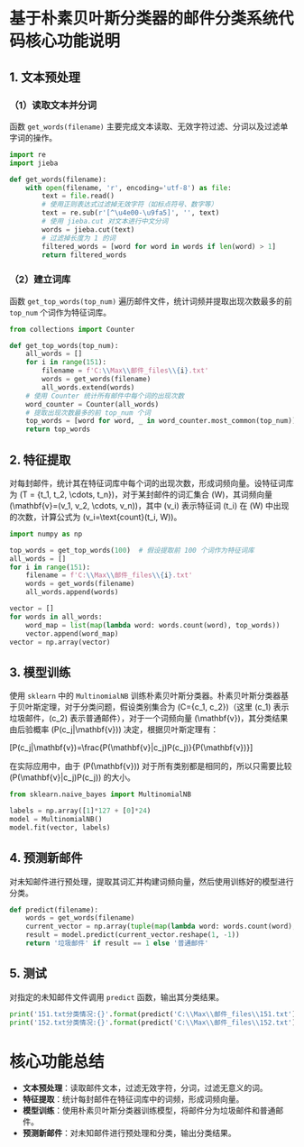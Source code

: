 # 基于朴素贝叶斯分类器的邮件分类系统代码核心功能说明

## 1. 文本预处理
### （1）读取文本并分词
函数 `get_words(filename)` 主要完成文本读取、无效字符过滤、分词以及过滤单字词的操作。

```python
import re
import jieba

def get_words(filename):
    with open(filename, 'r', encoding='utf-8') as file:
        text = file.read()
        # 使用正则表达式过滤掉无效字符（如标点符号、数字等）
        text = re.sub(r'[^\u4e00-\u9fa5]', '', text)
        # 使用 jieba.cut 对文本进行中文分词
        words = jieba.cut(text)
        # 过滤掉长度为 1 的词
        filtered_words = [word for word in words if len(word) > 1]
        return filtered_words
```

### （2）建立词库
函数 `get_top_words(top_num)` 遍历邮件文件，统计词频并提取出现次数最多的前 `top_num` 个词作为特征词库。

```python
from collections import Counter

def get_top_words(top_num):
    all_words = []
    for i in range(151):
        filename = f'C:\\Max\\邮件_files\\{i}.txt'
        words = get_words(filename)
        all_words.extend(words)
    # 使用 Counter 统计所有邮件中每个词的出现次数
    word_counter = Counter(all_words)
    # 提取出现次数最多的前 top_num 个词
    top_words = [word for word, _ in word_counter.most_common(top_num)]
    return top_words
```

## 2. 特征提取
对每封邮件，统计其在特征词库中每个词的出现次数，形成词频向量。设特征词库为 \(T = \{t_1, t_2, \cdots, t_n\}\)，对于某封邮件的词汇集合 \(W\)，其词频向量 \(\mathbf{v}=(v_1, v_2, \cdots, v_n)\)，其中 \(v_i\) 表示特征词 \(t_i\) 在 \(W\) 中出现的次数，计算公式为 \(v_i=\text{count}(t_i, W)\)。

```python
import numpy as np

top_words = get_top_words(100)  # 假设提取前 100 个词作为特征词库
all_words = []
for i in range(151):
    filename = f'C:\\Max\\邮件_files\\{i}.txt'
    words = get_words(filename)
    all_words.append(words)

vector = []
for words in all_words:
    word_map = list(map(lambda word: words.count(word), top_words))
    vector.append(word_map)
vector = np.array(vector)
```

## 3. 模型训练
使用 `sklearn` 中的 `MultinomialNB` 训练朴素贝叶斯分类器。朴素贝叶斯分类器基于贝叶斯定理，对于分类问题，假设类别集合为 \(C=\{c_1, c_2\}\)（这里 \(c_1\) 表示垃圾邮件，\(c_2\) 表示普通邮件），对于一个词频向量 \(\mathbf{v}\)，其分类结果由后验概率 \(P(c_j|\mathbf{v})\) 决定，根据贝叶斯定理有：

\[P(c_j|\mathbf{v})=\frac{P(\mathbf{v}|c_j)P(c_j)}{P(\mathbf{v})}\]

在实际应用中，由于 \(P(\mathbf{v})\) 对于所有类别都是相同的，所以只需要比较 \(P(\mathbf{v}|c_j)P(c_j)\) 的大小。

```python
from sklearn.naive_bayes import MultinomialNB

labels = np.array([1]*127 + [0]*24)
model = MultinomialNB()
model.fit(vector, labels)
```

## 4. 预测新邮件
对未知邮件进行预处理，提取其词汇并构建词频向量，然后使用训练好的模型进行分类。

```python
def predict(filename):
    words = get_words(filename)
    current_vector = np.array(tuple(map(lambda word: words.count(word), top_words)))
    result = model.predict(current_vector.reshape(1, -1))
    return '垃圾邮件' if result == 1 else '普通邮件'
```

## 5. 测试
对指定的未知邮件文件调用 `predict` 函数，输出其分类结果。

```python
print('151.txt分类情况:{}'.format(predict('C:\\Max\\邮件_files\\151.txt')))
print('152.txt分类情况:{}'.format(predict('C:\\Max\\邮件_files\\152.txt')))
```

# 核心功能总结
- **文本预处理**：读取邮件文本，过滤无效字符，分词，过滤无意义的词。
- **特征提取**：统计每封邮件在特征词库中的词频，形成词频向量。
- **模型训练**：使用朴素贝叶斯分类器训练模型，将邮件分为垃圾邮件和普通邮件。
- **预测新邮件**：对未知邮件进行预处理和分类，输出分类结果。 